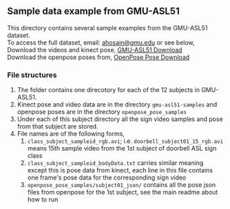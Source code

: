 ## Sample data example from GMU-ASL51
This directory contains several sample examples from the GMU-ASL51 dataset. <br>
To access the full dataset, email: ahosain@gmu.edu or see below, <br>
Download the videos and kinect pose, [GMU-ASL51 Download](https://drive.google.com/file/d/1D0Ew6gifUXHZGgXVqKJOt4XlXMTIA7Aj/view?usp=sharing) <br>
Download the openpose poses from, [OpenPose Pose Download](https://drive.google.com/file/d/1vS5pYPhmeEY57ADOeqxmcX9fWqAk09GR/view?usp=sharing) <br>

### File structures
1. The folder contains one direcotory for each of the 12 subjects in GMU-ASL51. <br>
2. Kinect pose and video data are in the directory ```gmu-asl51-samples``` and openpose poses are in the directory ```openpose_pose_samples```
3. Under each of this subject directory all the sign video samples and pose from that subject are stored. <br>
4. File names are of the following forms,
    1. ```class_subject_sampleid_rgb.avi```; i.e. ```doorbell_subject01_15_rgb.avi``` means 15th sample video from the 1st subject of doorbell ASL sign class
    2. ```class_subject_sampleid_bodyData.txt``` carries similar meaning except this is pose data from kinect, each line in this file contains one frame's pose data for the corresponding sign video
    3. ```openpose_pose_samples/subject01_json/``` contains all the pose json files from openpose for the 1st subject, see the main readme about how to run

